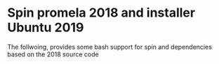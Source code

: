 # Spin promela 2018 and installer Ubuntu 2019
The follwoing, provides some bash support for spin and dependencies based on the 2018 source code

